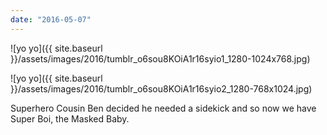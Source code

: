 ```yaml
---
date: "2016-05-07"
---
```


![yo yo]({{ site.baseurl }}/assets/images/2016/tumblr_o6sou8KOiA1r16syio1_1280-1024x768.jpg)

![yo yo]({{ site.baseurl }}/assets/images/2016/tumblr_o6sou8KOiA1r16syio2_1280-768x1024.jpg)

Superhero Cousin Ben decided he needed a sidekick and so now we have Super Boi, the Masked Baby.
